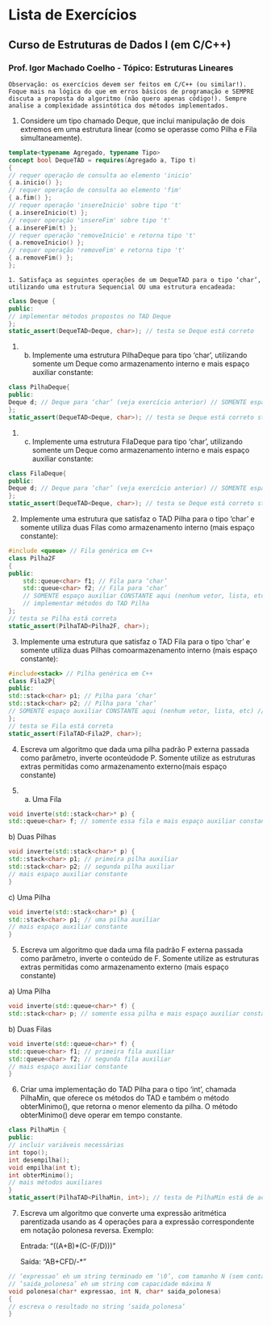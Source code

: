 # Lista de Exercícios

## Curso de Estruturas de Dados I (em C/C++) 

### Prof. Igor Machado Coelho - Tópico: Estruturas Lineares ####

<style type="text/css">
    ol ol { list-style-type: lower-alpha; }
</style>

    Observação: os exercícios devem ser feitos em C/C++ (ou similar!). Foque mais na lógica do que em erros básicos de programação e SEMPRE discuta a proposta do algoritmo (não quero apenas código!). Sempre analise a complexidade assintótica dos métodos implementados.

1. Considere um tipo chamado Deque, que inclui manipulação de dois extremos em uma estrutura linear (como se operasse como Pilha e Fila simultaneamente). 

```cpp
template<typename Agregado, typename Tipo> 
concept bool DequeTAD = requires(Agregado a, Tipo t)
{ 
// requer operação de consulta ao elemento 'inicio' 
{ a.inicio() }; 
// requer operação de consulta ao elemento 'fim' 
{ a.fim() }; 
// requer operação 'insereInicio' sobre tipo 't' 
{ a.insereInicio(t) }; 
// requer operação 'insereFim' sobre tipo 't' 
{ a.insereFim(t) }; 
// requer operação 'removeInicio' e retorna tipo 't' 
{ a.removeInicio() }; 
// requer operação 'removeFim' e retorna tipo 't' 
{ a.removeFim() }; 
}; 
```

    1. Satisfaça as seguintes operações de um DequeTAD para o tipo ‘char’, utilizando uma estrutura Sequencial OU uma estrutura encadeada: 

```cpp
class Deque { 
public: 
// implementar métodos propostos no TAD Deque 
}; 
static_assert(DequeTAD<Deque, char>); // testa se Deque está correto 
```

1. 2. Implemente uma estrutura PilhaDeque para tipo ‘char’, utilizando somente um Deque como armazenamento interno e mais espaço auxiliar constante:
```cpp
class PilhaDeque{ 
public: 
Deque d; // Deque para ‘char’ (veja exercício anterior) // SOMENTE espaço auxiliar CONSTANTE aqui (nenhum vetor, lista, etc) // implementar métodos do TAD Pilha 
}; 
static_assert(DequeTAD<Deque, char>); // testa se Deque está correto static_assert(PilhaTAD<PilhaDeque, char>); // testa se Pilha está correta
```
1. 3. Implemente uma estrutura FilaDeque para tipo ‘char’, utilizando somente um Deque como armazenamento interno e mais espaço auxiliar constante: 
```cpp
class FilaDeque{ 
public: 
Deque d; // Deque para ‘char’ (veja exercício anterior) // SOMENTE espaço auxiliar CONSTANTE aqui (nenhum vetor, lista, etc) // implementar métodos do TAD Fila 
}; 
static_assert(DequeTAD<Deque, char>); // testa se Deque está correto static_assert(FilaTAD<FilaDeque, char>); // testa se Fila está correta
```
2. Implemente uma estrutura que satisfaz o TAD Pilha para o tipo ‘char’ e somente utiliza duas Filas como armazenamento interno (mais espaço constante): 

```cpp
#include <queue> // Fila genérica em C++
class Pilha2F
{
public:
    std::queue<char> f1; // Fila para ‘char’
    std::queue<char> f2; // Fila para ‘char’
    // SOMENTE espaço auxiliar CONSTANTE aqui (nenhum vetor, lista, etc) 
    // implementar métodos do TAD Pilha
};
// testa se Pilha está correta
static_assert(PilhaTAD<Pilha2F, char>); 
```

3. Implemente uma estrutura que satisfaz o TAD Fila para o tipo ‘char’ e somente utiliza duas Pilhas comoarmazenamento interno (mais espaço constante): 
```cpp
#include<stack> // Pilha genérica em C++ 
class Fila2P{ 
public: 
std::stack<char> p1; // Pilha para ‘char’ 
std::stack<char> p2; // Pilha para ‘char’ 
// SOMENTE espaço auxiliar CONSTANTE aqui (nenhum vetor, lista, etc) // implementar métodos do TAD Fila 
}; 
// testa se Fila está correta 
static_assert(FilaTAD<Fila2P, char>); 
```
4. Escreva um algoritmo que dada uma pilha padrão P externa passada como parâmetro, inverte oconteúdode P. Somente utilize as estruturas extras permitidas como armazenamento externo(mais espaço constante)

4. 1. Uma Fila 

```cpp
void inverte(std::stack<char>* p) { 
std::queue<char> f; // somente essa fila e mais espaço auxiliar constante} 
```

b) Duas Pilhas 

```cpp
void inverte(std::stack<char>* p) { 
std::stack<char> p1; // primeira pilha auxiliar 
std::stack<char> p2; // segunda pilha auxiliar 
// mais espaço auxiliar constante 
} 
```

c) Uma Pilha 

```cpp
void inverte(std::stack<char>* p) { 
std::stack<char> p1; // uma pilha auxiliar 
// mais espaço auxiliar constante 
} 
```

5. Escreva um algoritmo que dada uma fila padrão F externa passada como parâmetro, inverte o conteúdo de F. Somente utilize as estruturas extras permitidas como armazenamento externo (mais espaço constante)

a) Uma Pilha 

```cpp
void inverte(std::queue<char>* f) { 
std::stack<char> p; // somente essa pilha e mais espaço auxiliar constante}
```

b) Duas Filas 

```cpp
void inverte(std::queue<char>* f) { 
std::queue<char> f1; // primeira fila auxiliar 
std::queue<char> f2; // segunda fila auxiliar 
// mais espaço auxiliar constante 
} 
```

6. Criar uma implementação do TAD Pilha para o tipo ‘int’, chamada PilhaMin, que oferece os métodos do TAD e também o método obterMinimo(), que retorna o menor elemento da pilha. O método obterMinimo() deve operar em tempo constante. 

```cpp
class PilhaMin { 
public: 
// incluir variáveis necessárias 
int topo(); 
int desempilha(); 
void empilha(int t); 
int obterMinimo(); 
// mais métodos auxiliares 
} 
static_assert(PilhaTAD<PilhaMin, int>); // testa de PilhaMin está de acordocomoTAD
```

7. Escreva um algoritmo que converte uma expressão aritmética parentizada usando as 4 operações para a expressão correspondente em notação polonesa reversa. Exemplo:

    Entrada: “((A+B)\*(C-(F/D)))” 

    Saída: “AB+CFD/-\*” 


```cpp
// ‘expressao’ eh um string terminado em ‘\0’, com tamanho N (sem contaro\0)
// ‘saida_polonesa’ eh um string com capacidade máxima N 
void polonesa(char* expressao, int N, char* saida_polonesa) 
{ 
// escreva o resultado no string ‘saida_polonesa’ 
}
```
